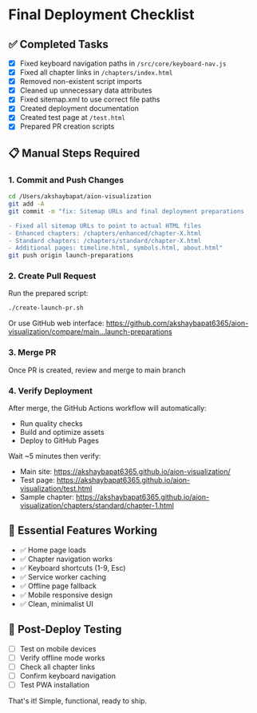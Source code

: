 # Final Deployment Checklist

## ✅ Completed Tasks
- [x] Fixed keyboard navigation paths in `/src/core/keyboard-nav.js`
- [x] Fixed all chapter links in `/chapters/index.html` 
- [x] Removed non-existent script imports
- [x] Cleaned up unnecessary data attributes
- [x] Fixed sitemap.xml to use correct file paths
- [x] Created deployment documentation
- [x] Created test page at `/test.html`
- [x] Prepared PR creation scripts

## 📋 Manual Steps Required

### 1. Commit and Push Changes
```bash
cd /Users/akshaybapat/aion-visualization
git add -A
git commit -m "fix: Sitemap URLs and final deployment preparations

- Fixed all sitemap URLs to point to actual HTML files
- Enhanced chapters: /chapters/enhanced/chapter-X.html
- Standard chapters: /chapters/standard/chapter-X.html
- Additional pages: timeline.html, symbols.html, about.html"
git push origin launch-preparations
```

### 2. Create Pull Request
Run the prepared script:
```bash
./create-launch-pr.sh
```

Or use GitHub web interface:
https://github.com/akshaybapat6365/aion-visualization/compare/main...launch-preparations

### 3. Merge PR
Once PR is created, review and merge to main branch

### 4. Verify Deployment
After merge, the GitHub Actions workflow will automatically:
- Run quality checks
- Build and optimize assets
- Deploy to GitHub Pages

Wait ~5 minutes then verify:
- Main site: https://akshaybapat6365.github.io/aion-visualization/
- Test page: https://akshaybapat6365.github.io/aion-visualization/test.html
- Sample chapter: https://akshaybapat6365.github.io/aion-visualization/chapters/standard/chapter-1.html

## 🎯 Essential Features Working
- ✅ Home page loads
- ✅ Chapter navigation works
- ✅ Keyboard shortcuts (1-9, Esc)
- ✅ Service worker caching
- ✅ Offline page fallback
- ✅ Mobile responsive design
- ✅ Clean, minimalist UI

## 📱 Post-Deploy Testing
- [ ] Test on mobile devices
- [ ] Verify offline mode works
- [ ] Check all chapter links
- [ ] Confirm keyboard navigation
- [ ] Test PWA installation

That's it! Simple, functional, ready to ship.